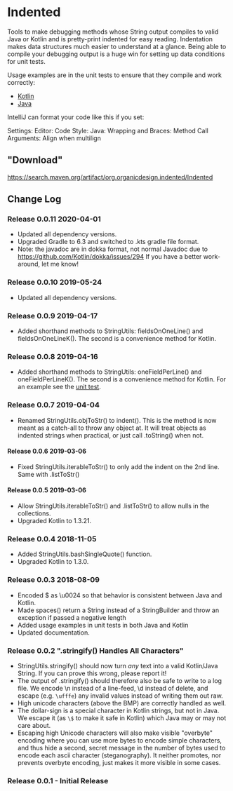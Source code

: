 # Indented

Tools to make debugging methods whose String output compiles to valid Java or Kotlin and
is pretty-print indented for easy reading.
Indentation makes data structures much easier to understand at a glance.
Being able to compile your debugging output is a huge win for setting up data conditions for unit tests.

Usage examples are in the unit tests to ensure that they compile and work correctly:

* [Kotlin](src/test/kotlin/org/organicdesign/TestStringUtils.kt)
* [Java](src/test/kotlin/org/organicdesign/TestStringUtilsJava.java)

IntelliJ can format your code like this if you set:

Settings:
Editor:
Code Style:
Java:
Wrapping and Braces:
Method Call Arguments:
Align when multilign

## "Download"
https://search.maven.org/artifact/org.organicdesign.indented/Indented

## Change Log
### Release 0.0.11 2020-04-01
 - Updated all dependency versions.
 - Upgraded Gradle to 6.3 and switched to .kts gradle file format.
 - Note: the javadoc are in dokka format, not normal Javadoc due to https://github.com/Kotlin/dokka/issues/294
 If you have a better work-around, let me know!

### Release 0.0.10 2019-05-24
 - Updated all dependency versions.

### Release 0.0.9 2019-04-17
 - Added shorthand methods to StringUtils: fieldsOnOneLine() and fieldsOnOneLineK().
 The second is a convenience method for Kotlin.

### Release 0.0.8 2019-04-16
 - Added shorthand methods to StringUtils: oneFieldPerLine() and oneFieldPerLineK().
 The second is a convenience method for Kotlin.
 For an example see the [unit test](src/test/kotlin/org/organicdesign/TestStringUtils.kt).

### Release 0.0.7 2019-04-04
 - Renamed StringUtils.objToStr() to indent().
 This is the method is now meant as a catch-all to throw any object at.
 It will treat objects as indented strings when practical, or just call .toString() when not.

#### Release 0.0.6 2019-03-06
 - Fixed StringUtils.iterableToStr() to only add the indent on the 2nd line.
 Same with .listToStr()

#### Release 0.0.5 2019-03-06
 - Allow StringUtils.iterableToStr() and .listToStr() to allow nulls in the collections.
 - Upgraded Kotlin to 1.3.21.

### Release 0.0.4 2018-11-05
 - Added StringUtils.bashSingleQuote() function.
 - Upgraded Kotlin to 1.3.0.

### Release 0.0.3 2018-08-09
 - Encoded $ as \u0024 so that behavior is consistent between Java and Kotlin.
 - Made spaces() return a String instead of a StringBuilder and throw an exception if passed a negative length
 - Added usage examples in unit tests in both Java and Kotlin
 - Updated documentation.

### Release 0.0.2 ".stringify() Handles All Characters"
 - StringUtils.stringify() should now turn *any* text into a valid Kotlin/Java String.
 If you can prove this wrong, please report it!
 - The output of .stringify() should therefore also be safe to write to a log file.
   We encode \n instead of a line-feed, \d instead of delete,
   and escape (e.g. `\ufffe`) any invalid values instead of writing them out raw.
 - High unicode characters (above the BMP) are correctly handled as well.
 - The dollar-sign is a special character in Kotlin strings, but not in Java.
   We escape it (as `\$` to make it safe in Kotlin) which Java may or may not care about.
 - Escaping high Unicode characters will also make visible "overbyte" encoding where you can use more bytes to encode simple characters,
 and thus hide a second, secret message in the number of bytes used to encode each ascii character (steganography).
 It neither promotes, nor prevents overbyte encoding, just makes it more visible in some cases.

### Release 0.0.1 - Initial Release
